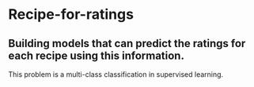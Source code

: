 # Recipe-for-ratings
## Building models that can predict the ratings for each recipe using this information.
This problem is a multi-class classification in supervised learning.
